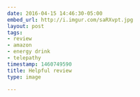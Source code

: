 ```yaml
---
date: 2016-04-15 14:46:30-05:00
embed_url: http://i.imgur.com/saRXvpt.jpg
layout: post
tags:
- review
- amazon
- energy drink
- telepathy
timestamp: 1460749590
title: Helpful review
type: image

---
```

<img src="http://i.imgur.com/saRXvpt.jpg" alt="" />

